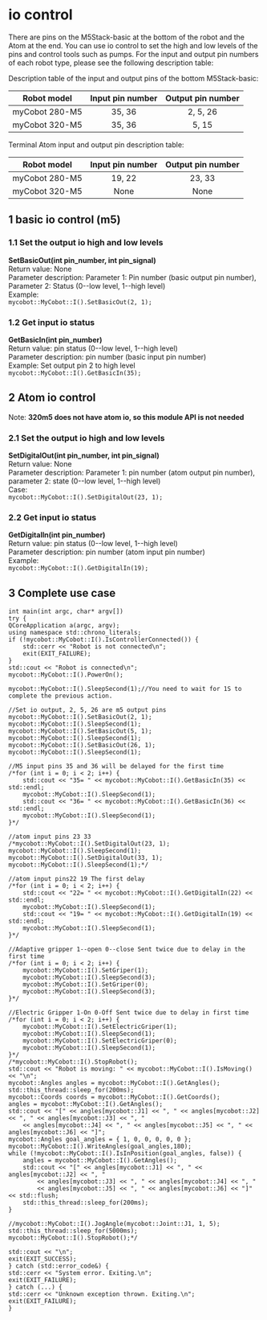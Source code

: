 # io control

There are pins on the M5Stack-basic at the bottom of the robot and the Atom at the end. You can use io control to set the high and low levels of the pins and control tools such as pumps. For the input and output pin numbers of each robot type, please see the following description table:<br>

Description table of the input and output pins of the bottom M5Stack-basic:<br>

|Robot model |Input pin number |Output pin number |
|:----: | :----: | :----: |
|myCobot 280-M5 |35, 36| 2, 5, 26|
|myCobot 320-M5 |35, 36| 5, 15|

Terminal Atom input and output pin description table:<br>

|Robot model |Input pin number |Output pin number |
|:----: | :----: | :----: |
|myCobot 280-M5 |19, 22| 23, 33|
|myCobot 320-M5 |None| None|

## 1 basic io control (m5)

### 1.1 Set the output io high and low levels
**SetBasicOut(int pin_number, int pin_signal)**<br>
Return value: None<br>
Parameter description: Parameter 1: Pin number (basic output pin number), Parameter 2: Status (0--low level, 1--high level)<br>
Example:<br>
	`mycobot::MyCobot::I().SetBasicOut(2, 1);`

### 1.2 Get input io status
**GetBasicIn(int pin_number)**<br>
Return value: pin status (0--low level, 1--high level)<br>
Parameter description: pin number (basic input pin number)<br>
Example: Set output pin 2 to high level<br>
	`mycobot::MyCobot::I().GetBasicIn(35);`

## 2 Atom io control
Note: **320m5 does not have atom io, so this module API is not needed**<br>
### 2.1 Set the output io high and low levels
**SetDigitalOut(int pin_number, int pin_signal)**<br>
Return value: None<br>
Parameter description: Parameter 1: pin number (atom output pin number), parameter 2: state (0--low level, 1--high level)<br>
Case:<br>
	`mycobot::MyCobot::I().SetDigitalOut(23, 1);`

### 2.2 Get input io status
**GetDigitalIn(int pin_number)**<br>
Return value: pin status (0--low level, 1--high level)<br>
Parameter description: pin number (atom input pin number)<br>
Example:<br>
	`mycobot::MyCobot::I().GetDigitalIn(19);` 

## 3 Complete use case

	int main(int argc, char* argv[])
	try {
	QCoreApplication a(argc, argv);
	using namespace std::chrono_literals;
	if (!mycobot::MyCobot::I().IsControllerConnected()) {
		std::cerr << "Robot is not connected\n";
		exit(EXIT_FAILURE);
	}
	std::cout << "Robot is connected\n";
	mycobot::MyCobot::I().PowerOn();
	
	mycobot::MyCobot::I().SleepSecond(1);//You need to wait for 1S to complete the previous action.
	
	//Set io output, 2, 5, 26 are m5 output pins
	mycobot::MyCobot::I().SetBasicOut(2, 1);
	mycobot::MyCobot::I().SleepSecond(1);
	mycobot::MyCobot::I().SetBasicOut(5, 1);
	mycobot::MyCobot::I().SleepSecond(1);
	mycobot::MyCobot::I().SetBasicOut(26, 1);
	mycobot::MyCobot::I().SleepSecond(1);
	
	//M5 input pins 35 and 36 will be delayed for the first time
	/*for (int i = 0; i < 2; i++) {
		std::cout << "35= " << mycobot::MyCobot::I().GetBasicIn(35) << std::endl;
		mycobot::MyCobot::I().SleepSecond(1);
		std::cout << "36= " << mycobot::MyCobot::I().GetBasicIn(36) << std::endl;
		mycobot::MyCobot::I().SleepSecond(1);
	}*/
	
	//atom input pins 23 33
	/*mycobot::MyCobot::I().SetDigitalOut(23, 1);
	mycobot::MyCobot::I().SleepSecond(1);
	mycobot::MyCobot::I().SetDigitalOut(33, 1);
	mycobot::MyCobot::I().SleepSecond(1);*/
	
	//atom input pins22 19 The first delay
	/*for (int i = 0; i < 2; i++) {
		std::cout << "22= " << mycobot::MyCobot::I().GetDigitalIn(22) << std::endl;
		mycobot::MyCobot::I().SleepSecond(1);
		std::cout << "19= " << mycobot::MyCobot::I().GetDigitalIn(19) << std::endl;
		mycobot::MyCobot::I().SleepSecond(1);
	}*/
	
	//Adaptive gripper 1--open 0--close Sent twice due to delay in the first time
	/*for (int i = 0; i < 2; i++) {
		mycobot::MyCobot::I().SetGriper(1);
		mycobot::MyCobot::I().SleepSecond(3);
		mycobot::MyCobot::I().SetGriper(0);
		mycobot::MyCobot::I().SleepSecond(3);
	}*/
	
	//Electric Gripper 1-On 0-Off Sent twice due to delay in first time
	/*for (int i = 0; i < 2; i++) {
		mycobot::MyCobot::I().SetElectricGriper(1);
		mycobot::MyCobot::I().SleepSecond(1);
		mycobot::MyCobot::I().SetElectricGriper(0);
		mycobot::MyCobot::I().SleepSecond(1);
	}*/
	/*mycobot::MyCobot::I().StopRobot();
	std::cout << "Robot is moving: " << mycobot::MyCobot::I().IsMoving() << "\n";
	mycobot::Angles angles = mycobot::MyCobot::I().GetAngles();
	std::this_thread::sleep_for(200ms);
	mycobot::Coords coords = mycobot::MyCobot::I().GetCoords();
	angles = mycobot::MyCobot::I().GetAngles();
	std::cout << "[" << angles[mycobot::J1] << ", " << angles[mycobot::J2] << ", " << angles[mycobot::J3] << ", "
		<< angles[mycobot::J4] << ", " << angles[mycobot::J5] << ", " << angles[mycobot::J6] << "]";
	mycobot::Angles goal_angles = { 1, 0, 0, 0, 0, 0 };
	mycobot::MyCobot::I().WriteAngles(goal_angles,180);
	while (!mycobot::MyCobot::I().IsInPosition(goal_angles, false)) {
		angles = mycobot::MyCobot::I().GetAngles();
		std::cout << "[" << angles[mycobot::J1] << ", " << angles[mycobot::J2] << ", "
			<< angles[mycobot::J3] << ", " << angles[mycobot::J4] << ", "
			<< angles[mycobot::J5] << ", " << angles[mycobot::J6] << "]" << std::flush;
		std::this_thread::sleep_for(200ms);
	}
	
	//mycobot::MyCobot::I().JogAngle(mycobot::Joint::J1, 1, 5);
	std::this_thread::sleep_for(5000ms);
	mycobot::MyCobot::I().StopRobot();*/
	
	std::cout << "\n";
	exit(EXIT_SUCCESS);
	} catch (std::error_code&) {
	std::cerr << "System error. Exiting.\n";
	exit(EXIT_FAILURE);
	} catch (...) {
	std::cerr << "Unknown exception thrown. Exiting.\n";
	exit(EXIT_FAILURE);
	}



